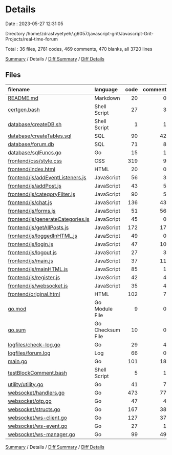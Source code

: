 # Details

Date : 2023-05-27 12:31:05

Directory /home/zdrastvyetyeh/.g6057/javascript-grit/Javascript-Grit-Projects/real-time-forum

Total : 36 files,  2781 codes, 469 comments, 470 blanks, all 3720 lines

[Summary](results.md) / Details / [Diff Summary](diff.md) / [Diff Details](diff-details.md)

## Files
| filename | language | code | comment | blank | total |
| :--- | :--- | ---: | ---: | ---: | ---: |
| [README.md](/README.md) | Markdown | 20 | 0 | 10 | 30 |
| [certgen.bash](/certgen.bash) | Shell Script | 27 | 3 | 7 | 37 |
| [database/createDB.sh](/database/createDB.sh) | Shell Script | 1 | 1 | 0 | 2 |
| [database/createTables.sql](/database/createTables.sql) | SQL | 90 | 42 | 14 | 146 |
| [database/forum.db](/database/forum.db) | SQL | 71 | 8 | 1 | 80 |
| [database/sqlFuncs.go](/database/sqlFuncs.go) | Go | 15 | 1 | 5 | 21 |
| [frontend/css/style.css](/frontend/css/style.css) | CSS | 319 | 9 | 48 | 376 |
| [frontend/index.html](/frontend/index.html) | HTML | 20 | 0 | 2 | 22 |
| [frontend/js/addEventListeners.js](/frontend/js/addEventListeners.js) | JavaScript | 56 | 3 | 5 | 64 |
| [frontend/js/addPost.js](/frontend/js/addPost.js) | JavaScript | 43 | 5 | 7 | 55 |
| [frontend/js/categoryFilter.js](/frontend/js/categoryFilter.js) | JavaScript | 90 | 5 | 11 | 106 |
| [frontend/js/chat.js](/frontend/js/chat.js) | JavaScript | 136 | 43 | 30 | 209 |
| [frontend/js/forms.js](/frontend/js/forms.js) | JavaScript | 51 | 56 | 12 | 119 |
| [frontend/js/generateCategories.js](/frontend/js/generateCategories.js) | JavaScript | 45 | 0 | 6 | 51 |
| [frontend/js/getAllPosts.js](/frontend/js/getAllPosts.js) | JavaScript | 172 | 17 | 22 | 211 |
| [frontend/js/loggedInHTML.js](/frontend/js/loggedInHTML.js) | JavaScript | 49 | 0 | 7 | 56 |
| [frontend/js/login.js](/frontend/js/login.js) | JavaScript | 47 | 10 | 7 | 64 |
| [frontend/js/logout.js](/frontend/js/logout.js) | JavaScript | 27 | 3 | 2 | 32 |
| [frontend/js/main.js](/frontend/js/main.js) | JavaScript | 37 | 11 | 4 | 52 |
| [frontend/js/mainHTML.js](/frontend/js/mainHTML.js) | JavaScript | 85 | 1 | 22 | 108 |
| [frontend/js/register.js](/frontend/js/register.js) | JavaScript | 42 | 4 | 4 | 50 |
| [frontend/js/websocket.js](/frontend/js/websocket.js) | JavaScript | 35 | 4 | 5 | 44 |
| [frontend/original.html](/frontend/original.html) | HTML | 102 | 7 | 19 | 128 |
| [go.mod](/go.mod) | Go Module File | 9 | 0 | 3 | 12 |
| [go.sum](/go.sum) | Go Checksum File | 10 | 0 | 1 | 11 |
| [logfiles/check-log.go](/logfiles/check-log.go) | Go | 29 | 4 | 3 | 36 |
| [logfiles/forum.log](/logfiles/forum.log) | Log | 66 | 0 | 1 | 67 |
| [main.go](/main.go) | Go | 101 | 18 | 16 | 135 |
| [testBlockComment.bash](/testBlockComment.bash) | Shell Script | 5 | 1 | 0 | 6 |
| [utility/utility.go](/utility/utility.go) | Go | 41 | 7 | 8 | 56 |
| [websocket/handlers.go](/websocket/handlers.go) | Go | 473 | 77 | 89 | 639 |
| [websocket/otp.go](/websocket/otp.go) | Go | 47 | 4 | 12 | 63 |
| [websocket/structs.go](/websocket/structs.go) | Go | 167 | 38 | 25 | 230 |
| [websocket/ws-client.go](/websocket/ws-client.go) | Go | 127 | 37 | 26 | 190 |
| [websocket/ws-event.go](/websocket/ws-event.go) | Go | 27 | 1 | 7 | 35 |
| [websocket/ws-manager.go](/websocket/ws-manager.go) | Go | 99 | 49 | 29 | 177 |

[Summary](results.md) / Details / [Diff Summary](diff.md) / [Diff Details](diff-details.md)